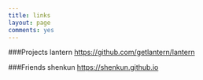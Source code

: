 ```yaml
---
title: links
layout: page
comments: yes
---
```


###Projects
lantern  https://github.com/getlantern/lantern

###Friends
shenkun  https://shenkun.github.io

